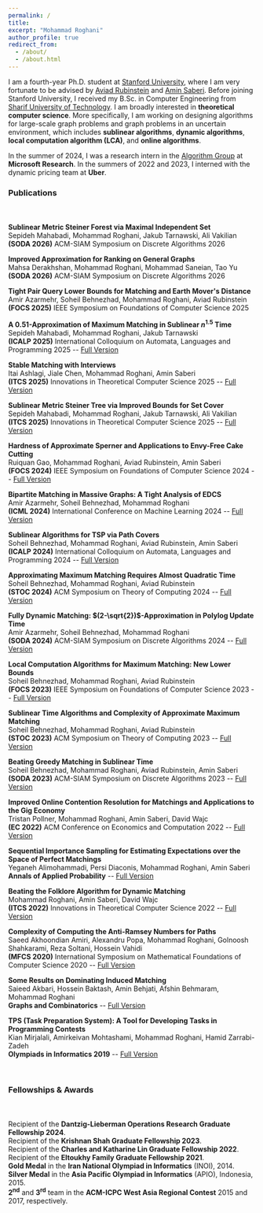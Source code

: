 ```yaml
---
permalink: /
title:
excerpt: "Mohammad Roghani"
author_profile: true
redirect_from: 
  - /about/
  - /about.html
---
```

I am a fourth-year Ph.D. student at [Stanford University](https://www.stanford.edu/), where I am very fortunate to be advised by [Aviad Rubinstein](https://cs.stanford.edu/~aviad/) and [Amin Saberi](https://web.stanford.edu/~saberi/). Before joining Stanford University, I received my B.Sc. in Computer Engineering from [Sharif University of Technology](https://en.sharif.edu/). I am broadly interested in **theoretical computer science**. More specifically, I am working on designing algorithms for large-scale graph problems and graph problems in an uncertain environment, which includes **sublinear algorithms**, **dynamic algorithms**, **local computation algorithm (LCA)**, and **online algorithms**. 


In the summer of 2024, I was a research intern in the [Algorithm Group](https://www.microsoft.com/en-us/research/group/algorithms-redmond/overview/) at **Microsoft Research**. In the summers of 2022 and 2023, I interned with the dynamic pricing team at **Uber**.
<br>

### Publications

<div style="line-height:150%;">
    <br>
</div>


**Sublinear Metric Steiner Forest via Maximal Independent Set** \
  Sepideh Mahabadi, Mohammad Roghani, Jakub Tarnawski, Ali Vakilian \
  **(SODA 2026)** ACM-SIAM Symposium on Discrete Algorithms 2026



**Improved Approximation for Ranking on General Graphs** \
  Mahsa Derakhshan, Mohammad Roghani, Mohammad Saneian, Tao Yu \
  **(SODA 2026)** ACM-SIAM Symposium on Discrete Algorithms 2026



**Tight Pair Query Lower Bounds for Matching and Earth Mover's Distance**\
  Amir Azarmehr, Soheil Behnezhad, Mohammad Roghani, Aviad Rubinstein \
  **(FOCS 2025)** IEEE Symposium on Foundations of Computer Science 2025


**A 0.51-Approximation of Maximum Matching in Sublinear $n^{1.5}$ Time**\
  Sepideh Mahabadi, Mohammad Roghani, Jakub Tarnawski\
  **(ICALP 2025)** International Colloquium on Automata, Languages and Programming 2025 -- [Full Version](https://arxiv.org/pdf/2506.01669)



**Stable Matching with Interviews** \
  Itai Ashlagi, Jiale Chen, Mohammad Roghani, Amin Saberi\
  **(ITCS 2025)** Innovations in Theoretical Computer Science 2025 -- [Full Version](https://arxiv.org/pdf/2501.12503)



**Sublinear Metric Steiner Tree via Improved Bounds for Set Cover** \
  Sepideh Mahabadi, Mohammad Roghani, Jakub Tarnawski, Ali Vakilian\
  **(ITCS 2025)** Innovations in Theoretical Computer Science 2025 -- [Full Version](https://arxiv.org/abs/2411.09059)


**Hardness of Approximate Sperner and Applications to Envy-Free Cake Cutting** \
  Ruiquan Gao, Mohammad Roghani, Aviad Rubinstein, Amin Saberi\
  **(FOCS 2024)** IEEE Symposium on Foundations of Computer Science 2024 -- [Full Version](http://arxiv.org/abs/2409.15713)
  

**Bipartite Matching in Massive Graphs: A Tight Analysis of EDCS** \
  Amir Azarmehr, Soheil Behnezhad, Mohammad Roghani \
  **(ICML 2024)** International Conference on Machine Learning 2024 -- [Full Version](https://arxiv.org/abs/2406.07630)


**Sublinear Algorithms for TSP via Path Covers** \
  Soheil Behnezhad, Mohammad Roghani, Aviad Rubinstein, Amin Saberi\
  **(ICALP 2024)** International Colloquium on Automata, Languages and Programming 2024 -- [Full Version](https://arxiv.org/abs/2301.05350)


**Approximating Maximum Matching Requires Almost Quadratic Time** \
  Soheil Behnezhad, Mohammad Roghani, Aviad Rubinstein\
  **(STOC 2024)** ACM Symposium on Theory of Computing 2024 -- [Full Version](https://arxiv.org/abs/2406.08595)


 **Fully Dynamic Matching: $(2-\sqrt{2})$-Approximation in Polylog Update Time** \
  Amir Azarmehr, Soheil Behnezhad, Mohammad Roghani \
  **(SODA 2024)** ACM-SIAM Symposium on Discrete Algorithms 2024 -- [Full Version](https://arxiv.org/abs/2307.08772)


**Local Computation Algorithms for Maximum Matching: New Lower Bounds** \
  Soheil Behnezhad, Mohammad Roghani, Aviad Rubinstein\
  **(FOCS 2023)** IEEE Symposium on Foundations of Computer Science 2023 -- [Full Version](https://arxiv.org/abs/2311.09359)

**Sublinear Time Algorithms and Complexity of Approximate Maximum Matching** \
  Soheil Behnezhad, Mohammad Roghani, Aviad Rubinstein\
  **(STOC 2023)** ACM Symposium on Theory of Computing 2023 -- [Full Version](https://arxiv.org/abs/2211.15843) 

**Beating Greedy Matching in Sublinear Time** \
  Soheil Behnezhad, Mohammad Roghani, Aviad Rubinstein, Amin Saberi\
  **(SODA 2023)** ACM-SIAM Symposium on Discrete Algorithms 2023 -- [Full Version](https://arxiv.org/abs/2206.13057)

**Improved Online Contention Resolution for Matchings and Applications to the Gig Economy**\
  Tristan Pollner, Mohammad Roghani, Amin Saberi, David Wajc\
  **(EC 2022)** ACM Conference on Economics and Computation 2022 -- [Full Version](https://arxiv.org/abs/2205.08667)

**Sequential Importance Sampling for Estimating Expectations over the Space of Perfect Matchings**\
  Yeganeh Alimohammadi, Persi Diaconis, Mohammad Roghani, Amin Saberi\
  **Annals of Applied Probability** -- [Full Version](https://arxiv.org/abs/2107.00850)

**Beating the Folklore Algorithm for Dynamic Matching**\
  Mohammad Roghani, Amin Saberi, David Wajc\
  **(ITCS 2022)** Innovations in Theoretical Computer Science 2022 -- [Full Version](https://arxiv.org/abs/2106.10321)

**Complexity of Computing the Anti-Ramsey Numbers for Paths**\
  Saeed Akhoondian Amiri, Alexandru Popa, Mohammad Roghani, Golnoosh Shahkarami, Reza Soltani, Hossein Vahidi\
  **(MFCS 2020)** International Symposium on Mathematical Foundations of Computer Science 2020 -- [Full Version](https://arxiv.org/abs/1810.08004)

**Some Results on Dominating Induced Matching**\
  Saieed Akbari, Hossein Baktash, Amin Behjati, Afshin Behmaram, Mohammad Roghani\
  **Graphs and Combinatorics** -- [Full Version](https://arxiv.org/abs/1912.00511)

**TPS (Task Preparation System): A Tool for Developing Tasks in Programming Contests**\
  Kian Mirjalali, Amirkeivan Mohtashami, Mohammad Roghani, Hamid Zarrabi-Zadeh\
  **Olympiads in Informatics 2019** -- [Full Version](https://ioinformatics.org/journal/v13_2019_209_216.pdf)

 <br>

 
### Fellowships & Awards

<div style="line-height:150%;">
    <br>
</div>

Recipient of the **Dantzig-Lieberman Operations Research Graduate Fellowship 2024**.\
Recipient of the **Krishnan Shah Graduate Fellowship 2023**.\
Recipient of the **Charles and Katharine Lin Graduate Fellowship 2022**.\
Recipient of the **Eltoukhy Family Graduate Fellowship 2021**.\
**Gold Medal** in the **Iran National Olympiad in Informatics** (INOI), 2014.\
**Silver Medal** in the **Asia Pacific Olympiad in Informatics** (APIO), Indonesia, 2015.\
**2<sup>nd</sup>** and **3<sup>rd</sup>** team in the **ACM-ICPC West Asia Regional Contest** 2015 and 2017, respectively.
